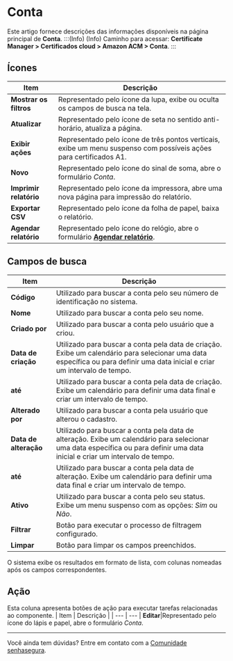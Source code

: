 # Conta

Este artigo fornece descrições das informações disponíveis na página principal de **Conta**.
:::(Info) (Info)
Caminho para acessar: **Certificate Manager > Certificados cloud > Amazon ACM > Conta**.
:::

## Ícones

| Item | Descrição |
| --- | --- |
| **Mostrar os filtros** |Representado pelo ícone da lupa, exibe ou oculta os campos de busca na tela.|
| **Atualizar** |Representado pelo ícone de seta no sentido anti-horário, atualiza a página.|
| **Exibir ações** |Representado pelo ícone de três pontos verticais, exibe um menu suspenso com possíveis ações para certificados A1.|
| **Novo** |Representado pelo ícone do sinal de soma, abre o formulário *Conta*.| 
| **Imprimir relatório** |Representado pelo ícone da impressora, abre uma nova página para impressão do relatório.|
| **Exportar CSV** |Representado pelo ícone da folha de papel, baixa o relatório.|
| **Agendar relatório** |Representado pelo ícone do relógio, abre o formulário **[Agendar relatório](/v3-32/docs/pt/general-information-how-to-issue-download-and-schedule-device-reports)**. |

## Campos de busca

| Item | Descrição |
| --- | --- |
**Código**|Utilizado para buscar a conta pelo seu número de identificação no sistema.
**Nome**|Utilizado para buscar a conta pelo seu nome.
**Criado por**|Utilizado para buscar a conta pelo usuário que a criou.
**Data de criação**|Utilizado para buscar a conta pela data de criação. Exibe um calendário para selecionar uma data específica ou para definir uma data inicial e criar um intervalo de tempo.
**até**|Utilizado para buscar a conta pela data de criação. Exibe um calendário para definir uma data final e criar um intervalo de tempo.
**Alterado por**|Utilizado para buscar a conta pela usuário que alterou o cadastro.
**Data de alteração**|Utilizado para buscar a conta pela data de alteração. Exibe um calendário para selecionar uma data específica ou para definir uma data inicial e criar um intervalo de tempo.
**até**|Utilizado para buscar a conta pela data de alteração. Exibe um calendário para definir uma data final e criar um intervalo de tempo.
**Ativo**|Utilizado para buscar a conta pelo seu status. Exibe um menu suspenso com as opções: *Sim* ou *Não*.
| **Filtrar** |Botão para executar o processo de filtragem configurado.|
| **Limpar** |Botão para limpar os campos preenchidos.|

O sistema exibe os resultados em formato de lista, com colunas nomeadas após os campos correspondentes.

## Ação
Esta coluna apresenta botões de ação para executar tarefas relacionadas ao componente.
| Item | Descrição |
| --- | --- |
**Editar**|Representado pelo ícone do lápis e papel, abre o formulário *Conta*.
***
Você ainda tem dúvidas? Entre em contato com a [Comunidade senhasegura](https://community.senhasegura.io/).